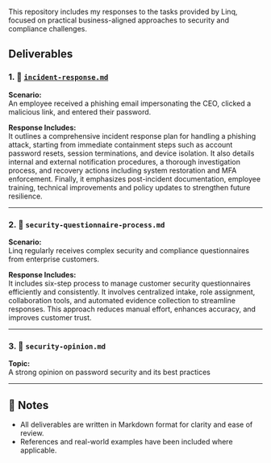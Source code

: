 This repository includes my responses to the tasks provided by Linq, focused on practical  business-aligned approaches to security and compliance challenges. 

##  Deliverables

### 1. 📂 [`incident-response.md`](https://github.com/sakshat-bhattarai/Linq-Security-Compliance-Assessment/blob/main/incident-response.md)  
**Scenario:**  
An employee received a phishing email impersonating the CEO, clicked a malicious link, and entered their password.  

**Response Includes:**  
It outlines a comprehensive incident response plan for handling a phishing attack, starting from immediate containment steps such as account password resets, session terminations, and device isolation. It also details internal and external notification procedures, a thorough investigation process, and recovery actions including system restoration and MFA enforcement. Finally, it emphasizes post-incident documentation, employee training, technical improvements and policy updates to strengthen future resilience.

---

### 2. 📂 `security-questionnaire-process.md`  
**Scenario:**  
Linq regularly receives complex security and compliance questionnaires from enterprise customers.

**Response Includes:**  
It includes six-step process to manage customer security questionnaires efficiently and consistently. It involves centralized intake, role assignment, collaboration tools, and automated evidence collection to streamline responses. This approach reduces manual effort, enhances accuracy, and improves customer trust.


---

### 3. 📂 `security-opinion.md`  
**Topic:**  
A strong opinion on password security and its best practices 

---

## 📝 Notes

- All deliverables are written in Markdown format for clarity and ease of review.
- References and real-world examples have been included where applicable.
